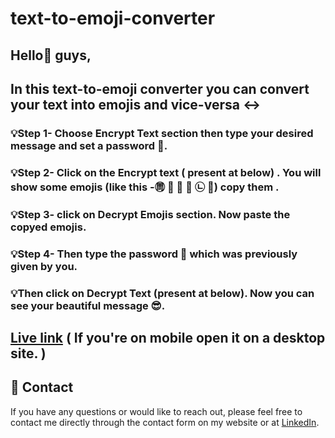 # text-to-emoji-converter
##  Hello👋 guys, 
## In this text-to-emoji converter you can convert your text into emojis and vice-versa ↔️ 

### 💡Step 1-  Choose Encrypt Text section then type your desired message and set a password 🔑.
### 💡Step 2- Click on the  Encrypt text ( present at below) . You will show some emojis (like this -㉄ 👥 👥 👰 ㉡ 👫) copy them .
### 💡Step 3- click on Decrypt Emojis section. Now  paste the copyed emojis.
### 💡Step 4- Then type the password 🔑 which was previously given by you.
### 💡Then click on Decrypt Text (present at below). Now you can see your beautiful message 😎.

[Live link](https://deepak-mahanta.github.io/text-to-emoji-converter/)   ( **If you're on mobile open it on a desktop site.** )
---

 ## 📧 Contact

If you have any questions or would like to reach out, please feel free to contact me directly through the contact form on my website or at [LinkedIn](https://www.linkedin.com/in/contactdeepk/).

